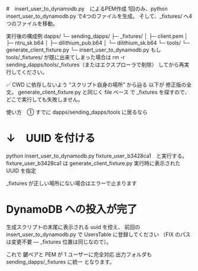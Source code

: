 #　insert_user_to_dynamodb.py　によるPEM作成
1回のみ、python insert_user_to_dynamodb.py で4つのファイルを生成。
そして、_fixtures/ へ4つのファイルを移動。

実行後の構成例
dapps/
 └─ sending_dapps/
      ├─ _fixtures/
      │    ├─ client.pem
      │    ├─ ntru_sk.b64
      │    ├─ dilithium_pub.b64
      │    └─ dilithium_sk.b64
      └─ tools/
           └─ generate_client_fixture.py
           └─ insert_user_to_dynamodb.py
もし tools/_fixtures/ が既に出来てしまった場合は
rm -r sending_dapps/tools/_fixtures（またはエクスプローラで削除）
してから再実行してください。


✅ CWD に依存しないよう “スクリプト自身の場所” から辿る
以下が 修正版の全文。
generate_client_fixture.py と同じく file ベース で
_fixtures を探すので、どこで実行しても失敗しません。

使い方　① すでに dapps/sending_dapps/tools に居るなら
#  ↓　UUID を付ける
python insert_user_to_dynamodb.py fixture_user_b3428ca1　と実行する。
fixture_user_b3428ca1 は generate_client_fixture.py 実行時に表示された UUID を指定

_fixtures が正しい場所にない場合はエラーで止まります


# DynamoDB への投入が完了
生成スクリプトの末尾に表示される uuid を控え、
前回の insert_user_to_dynamodb.py で UsersTable に登録してください
（FIX のパスは変更不要 ― _fixtures 位置は同じなので）。

これで
鍵ペアと PEM が 1 ユーザーに完全対応
出力フォルダも sending_dapps/_fixtures に統一
となります。